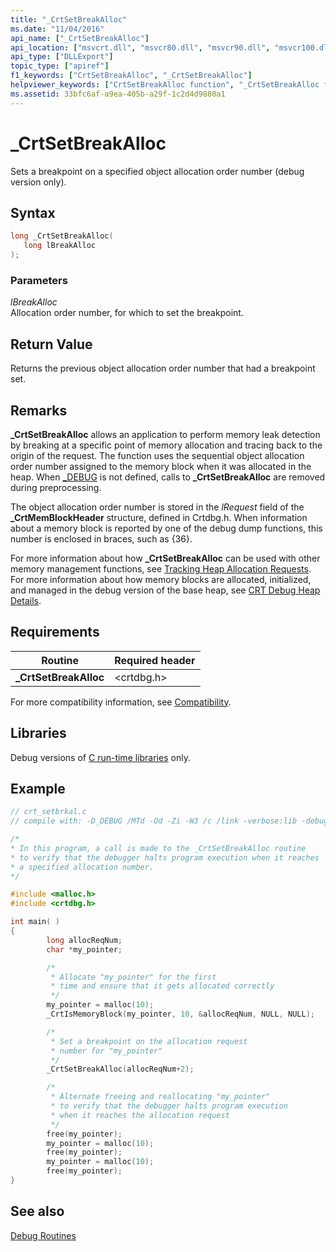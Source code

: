 ```yaml
---
title: "_CrtSetBreakAlloc"
ms.date: "11/04/2016"
api_name: ["_CrtSetBreakAlloc"]
api_location: ["msvcrt.dll", "msvcr80.dll", "msvcr90.dll", "msvcr100.dll", "msvcr100_clr0400.dll", "msvcr110.dll", "msvcr110_clr0400.dll", "msvcr120.dll", "msvcr120_clr0400.dll", "ucrtbase.dll"]
api_type: ["DLLExport"]
topic_type: ["apiref"]
f1_keywords: ["CrtSetBreakAlloc", "_CrtSetBreakAlloc"]
helpviewer_keywords: ["CrtSetBreakAlloc function", "_CrtSetBreakAlloc function"]
ms.assetid: 33bfc6af-a9ea-405b-a29f-1c2d4d9880a1
---
```

# _CrtSetBreakAlloc

Sets a breakpoint on a specified object allocation order number (debug version only).

## Syntax

```C
long _CrtSetBreakAlloc(
   long lBreakAlloc
);
```

### Parameters

*lBreakAlloc*<br/>
Allocation order number, for which to set the breakpoint.

## Return Value

Returns the previous object allocation order number that had a breakpoint set.

## Remarks

**_CrtSetBreakAlloc** allows an application to perform memory leak detection by breaking at a specific point of memory allocation and tracing back to the origin of the request. The function uses the sequential object allocation order number assigned to the memory block when it was allocated in the heap. When [_DEBUG](../../c-runtime-library/debug.md) is not defined, calls to **_CrtSetBreakAlloc** are removed during preprocessing.

The object allocation order number is stored in the *lRequest* field of the **_CrtMemBlockHeader** structure, defined in Crtdbg.h. When information about a memory block is reported by one of the debug dump functions, this number is enclosed in braces, such as {36}.

For more information about how **_CrtSetBreakAlloc** can be used with other memory management functions, see [Tracking Heap Allocation Requests](/visualstudio/debugger/crt-debug-heap-details). For more information about how memory blocks are allocated, initialized, and managed in the debug version of the base heap, see [CRT Debug Heap Details](/visualstudio/debugger/crt-debug-heap-details).

## Requirements

|Routine|Required header|
|-------------|---------------------|
|**_CrtSetBreakAlloc**|\<crtdbg.h>|

For more compatibility information, see [Compatibility](../../c-runtime-library/compatibility.md).

## Libraries

Debug versions of [C run-time libraries](../../c-runtime-library/crt-library-features.md) only.

## Example

```C
// crt_setbrkal.c
// compile with: -D_DEBUG /MTd -Od -Zi -W3 /c /link -verbose:lib -debug

/*
* In this program, a call is made to the _CrtSetBreakAlloc routine
* to verify that the debugger halts program execution when it reaches
* a specified allocation number.
*/

#include <malloc.h>
#include <crtdbg.h>

int main( )
{
        long allocReqNum;
        char *my_pointer;

        /*
         * Allocate "my_pointer" for the first
         * time and ensure that it gets allocated correctly
         */
        my_pointer = malloc(10);
        _CrtIsMemoryBlock(my_pointer, 10, &allocReqNum, NULL, NULL);

        /*
         * Set a breakpoint on the allocation request
         * number for "my_pointer"
         */
        _CrtSetBreakAlloc(allocReqNum+2);

        /*
         * Alternate freeing and reallocating "my_pointer"
         * to verify that the debugger halts program execution
         * when it reaches the allocation request
         */
        free(my_pointer);
        my_pointer = malloc(10);
        free(my_pointer);
        my_pointer = malloc(10);
        free(my_pointer);
}
```

## See also

[Debug Routines](../../c-runtime-library/debug-routines.md)<br/>
